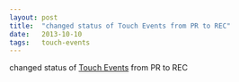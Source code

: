 ```yaml
---
layout: post
title:  "changed status of Touch Events from PR to REC"
date:   2013-10-10
tags:   touch-events
---
```


changed status of [Touch Events](/spec/touch-events) from PR to REC

